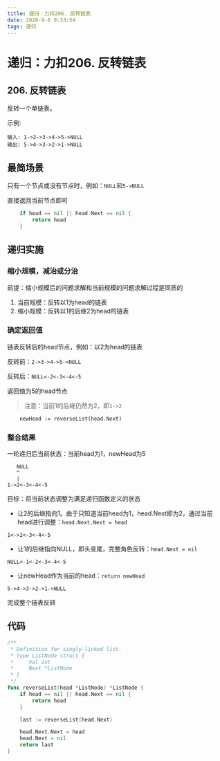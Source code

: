 ```yaml
---
title: 递归：力扣206. 反转链表
date: 2020-9-6 0:33:54
tags: 递归
---
```


# 递归：力扣206. 反转链表

## 206. 反转链表

反转一个单链表。

示例:

```
输入: 1->2->3->4->5->NULL
输出: 5->4->3->2->1->NULL
```

## 最简场景

只有一个节点或没有节点时，例如：`NULL`和`5->NULL`

直接返回当前节点即可

```go
    if head == nil || head.Next == nil {
        return head
    }
```

## 递归实施

### 缩小规模，减治或分治

前提：缩小规模后的问题求解和当前规模的问题求解过程是同质的

1. 当前规模：反转以1为head的链表
2. 缩小规模：反转以1的后继2为head的链表

### 确定返回值

链表反转后的head节点，例如：以2为head的链表

反转前：`2->3->4->5->NULL`

反转后：`NULL<-2<-3<-4<-5`

返回值为5的head节点

> 注意：当前1的后继仍然为2，即`1->2`

```
    newHead := reverseList(head.Next)
```

### 整合结果

一轮递归后当前状态：当前head为1，newHead为5

```
   NULL
   ^
   |
1->2<-3<-4<-5
```

目标：将当前状态调整为满足递归函数定义的状态

- 让2的后继指向1。由于只知道当前head为1，head.Next即为2，通过当前head进行调整：`head.Next.Next = head`

```
1<->2<-3<-4<-5
```

- 让1的后继指向NULL，即头变尾，完整角色反转：`head.Next = nil`

```
NULL<-1<-2<-3<-4<-5
```

- 让newHead作为当前的head：`return newHead`

```
5->4->3->2->1->NULL
```

完成整个链表反转

## 代码

```go
/**
 * Definition for singly-linked list.
 * type ListNode struct {
 *     Val int
 *     Next *ListNode
 * }
 */
func reverseList(head *ListNode) *ListNode {
    if head == nil || head.Next == nil {
        return head
    }

    last := reverseList(head.Next)

    head.Next.Next = head
    head.Next = nil
    return last
}
```
